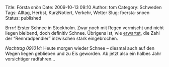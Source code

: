 Title: Första snön
Date: 2009-10-13 09:10
Author: tom
Category: Schweden
Tags: Alltag, Herbst, KurzNotiert, Verkehr, Wetter
Slug: foersta-snoen
Status: published

Brrrr! Erster Schnee in Stockholm. Zwar noch mit Regen vermischt und
nicht liegen bleibend, doch definitiv Schnee. Übrigens ist, wie
[erwartet](http://www.fiket.de/2009/09/22/radfahren-uppsala-vs-stockholm/comment-page-1/#comment-55830),
die Zahl der “Rennradpendler” inzwischen stark eingebrochen.

*Nachtrag 091014:* Heute morgen wieder Schnee – diesmal auch auf den
Wegen liegen geblieben und zu Eis geworden. Ab jetzt also ein halbes
Jahr vorsichtiger radfahren…

